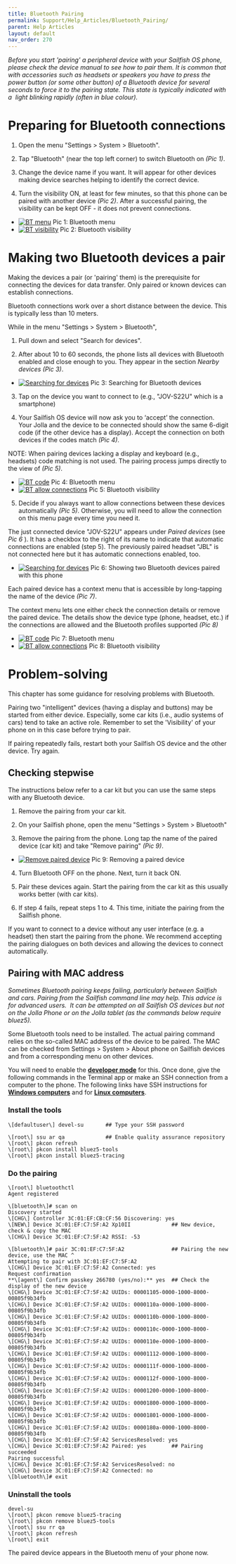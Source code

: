 ```yaml
---
title: Bluetooth Pairing
permalink: Support/Help_Articles/Bluetooth_Pairing/
parent: Help Articles
layout: default
nav_order: 270
---
```


_Before you start 'pairing' a peripheral device with your Sailfish OS phone, please check the device manual to see how to pair them. It is common that with accessories such as headsets or speakers you have to press the power button (or some other button) of a Bluetooth device for several seconds to force it to the pairing state. This state is typically indicated with a  light blinkíng rapidly (often in blue colour)._

# Preparing for Bluetooth connections

1)  Open the menu "Settings > System > Bluetooth".

2)  Tap "Bluetooth" (near the top left corner) to switch Bluetooth on _(Pic 1)_.

3)  Change the device name if you want. It will appear for other devices making device searches helping to identify the correct device.

4)  Turn the visibility ON, at least for few minutes, so that this phone can be paired with another device _(Pic 2)_. After a successful pairing, the visibility can be kept OFF - it does not prevent connections.


<div class="flex-images" markdown="1">

* <a href="BT_turned_on_and_name_given.png"><img src="BT_turned_on_and_name_given.png" alt="BT menu"></a>
  <span class="md_figcaption">
    Pic 1: Bluetooth menu
  </span>
* <a href="BT_visibility_options.png"><img src="BT_visibility_options.png" alt="BT visibility"></a>
  <span class="md_figcaption">
    Pic 2: Bluetooth visibility
  </span>
</div>



# Making two Bluetooth devices a pair

Making the devices a pair (or 'pairing' them) is the prerequisite for connecting the devices for data transfer. Only paired or known devices can establish connections. 

Bluetooth connections work over a short distance between the device. This is typically less than 10 meters.

While in the menu "Settings > System > Bluetooth",

1) Pull down and select "Search for devices".

2) After about 10 to 60 seconds, the phone lists all devices with Bluetooth enabled and close enough to you. They appear in the section _Nearby devices_ _(Pic 3)_.

<div class="flex-images" markdown="1">

* <a href="BT_searching_new_devices.png" class="narrow-image"><img src="BT_searching_new_devices.png" alt="Searching for devices"></a>
  <span class="md_figcaption">
    Pic 3: Searching for Bluetooth devices
  </span>
</div>

3) Tap on the device you want to connect to (e.g., "JOV-S22U" which is a smartphone)

4) Your Sailfish OS device will now ask you to ‘accept’ the connection. Your Jolla and the device to be connected should show the same 6-digit code (if the other device has a display).
Accept the connection on both devices if the codes match _(Pic 4)_.

NOTE: When pairing devices lacking a display and keyboard (e.g., headsets) code matching is not used. The pairing process jumps directly to the view of _(Pic 5)_.


<div class="flex-images" markdown="1">

* <a href="BT_pairing_with_code.png"><img src="BT_pairing_with_code.png" alt="BT code"></a>
  <span class="md_figcaption">
    Pic 4: Bluetooth menu
  </span>
* <a href="BT_phone_paired_allow_connections.png"><img src="BT_phone_paired_allow_connections.png" alt="BT allow connections"></a>
  <span class="md_figcaption">
    Pic 5: Bluetooth visibility
  </span>
</div>


5) Decide if you always want to allow connections between these devices automatically _(Pic 5)_. Otherwise, you will need to allow the connection on this menu page every time you need it.

The just connected device "JOV-S22U" appears under _Paired devices_ (see _Pic 6_ ). It has a checkbox to the right of its name to indicate that automatic connections are enabled (step 5). The previously paired headset "JBL" is not connected here but it has automatic connections enabled, too.

<div class="flex-images" markdown="1">

* <a href="BT_two_devices_paired_one_connected.png" class="narrow-image"><img src="BT_two_devices_paired_one_connected.png" alt="Searching for devices"></a>
  <span class="md_figcaption">
    Pic 6: Showing two Bluetooth devices paired with this phone
  </span>
</div>


Each paired device has a context menu that is accessible by long-tapping the name of the device _(Pic 7)_.

The context menu lets one either check the connection details or remove the paired device. The details show the device type (phone, headset, etc.) if the connections are allowed and the Bluetooth profiles supported _(Pic 8)_

<div class="flex-images" markdown="1">

* <a href="BT_popup_menu_of_paired_device.png"><img src="BT_popup_menu_of_paired_device.png" alt="BT code"></a>
  <span class="md_figcaption">
    Pic 7: Bluetooth menu
  </span>
* <a href="BT_showing_device_settings.png"><img src="BT_showing_device_settings.png" alt="BT allow connections"></a>
  <span class="md_figcaption">
    Pic 8: Bluetooth visibility
  </span>
</div>


# Problem-solving

This chapter has some guidance for resolving problems with Bluetooth.

Pairing two "intelligent" devices (having a display and buttons) may be started from either device. Especially, some car kits (i.e., audio systems of cars) tend to take an active role. Remember to set the 'Visibility' of your phone on in this case before trying to pair.

If pairing repeatedly fails, restart both your Sailfish OS device and the other device. Try again.


## Checking stepwise

The instructions below refer to a car kit but you can use the same steps with any Bluetooth device.

1)  Remove the pairing from your car kit.

2)  On your Sailfish phone, open the menu "Settings > System > Bluetooth"

3)  Remove the pairing from the phone. Long tap the name of the paired device (car kit) and take "Remove pairing" _(Pic 9)_.


<div class="flex-images" markdown="1">

* <a href="BT_remove_car_kit.png" class="narrow-image"><img src="BT_remove_car_kit.png" alt="Remove paired device"></a>
  <span class="md_figcaption">
    Pic 9: Removing a paired device
  </span>
</div>


4)  Turn Bluetooth OFF on the phone. Next, turn it back ON.

5)  Pair these devices again. Start the pairing from the car kit as this usually works better (with car kits).

6)  If step 4 fails, repeat steps 1 to 4. This time, initiate the pairing from the Sailfish phone.


If you want to connect to a device without any user interface (e.g. a headset) then start the pairing from the phone.
We recommend accepting the pairing dialogues on both devices and allowing the devices to connect automatically.


## Pairing with MAC address

_Sometimes Bluetooth pairing keeps failing, particularly between Sailfish and cars._
_Pairing from the Sailfish command line may help._ _This advice is for advanced users.  It can be attempted on all Sailfish OS devices but not on the Jolla Phone or on the Jolla tablet (as the commands below require bluez5)._

Some Bluetooth tools need to be installed. The actual pairing command relies on the so-called MAC address of the device to be paired. The MAC can be checked from Settings > System > About phone on Sailfish devices and from a corresponding menu on other devices.

You will need to enable the **[developer mode](/Support/Help_Articles/Enabling_Developer_Mode/)** for this. Once done, give the following commands in the Terminal app or make an SSH connection from a computer to the phone. The following links have SSH instructions for **[Windows computers](https://jolla.zendesk.com/hc/en-us/articles/202004823)** and for **[Linux computers](https://jolla.zendesk.com/hc/en-us/articles/202004793)**.


### Install the tools

```
\[defaultuser\] devel-su       ## Type your SSH password

\[root\] ssu ar qa             ## Enable quality assurance repository
\[root\] pkcon refresh
\[root\] pkcon install bluez5-tools
\[root\] pkcon install bluez5-tracing
```

### Do the pairing

```
\[root\] bluetoothctl
Agent registered

\[bluetooth\]# scan on
Discovery started
\[CHG\] Controller 3C:01:EF:CB:CF:56 Discovering: yes
\[NEW\] Device 3C:01:EF:C7:5F:A2 Xp10II             ## New device, check & copy the MAC
\[CHG\] Device 3C:01:EF:C7:5F:A2 RSSI: -53

\[bluetooth\]# pair 3C:01:EF:C7:5F:A2               ## Pairing the new device, use the MAC ^
Attempting to pair with 3C:01:EF:C7:5F:A2
\[CHG\] Device 3C:01:EF:C7:5F:A2 Connected: yes
Request confirmation
**\[agent\] Confirm passkey 266780 (yes/no):** yes  ## Check the display of the new device
\[CHG\] Device 3C:01:EF:C7:5F:A2 UUIDs: 00001105-0000-1000-8000-00805f9b34fb
\[CHG\] Device 3C:01:EF:C7:5F:A2 UUIDs: 0000110a-0000-1000-8000-00805f9b34fb
\[CHG\] Device 3C:01:EF:C7:5F:A2 UUIDs: 0000110b-0000-1000-8000-00805f9b34fb
\[CHG\] Device 3C:01:EF:C7:5F:A2 UUIDs: 0000110c-0000-1000-8000-00805f9b34fb
\[CHG\] Device 3C:01:EF:C7:5F:A2 UUIDs: 0000110e-0000-1000-8000-00805f9b34fb
\[CHG\] Device 3C:01:EF:C7:5F:A2 UUIDs: 00001112-0000-1000-8000-00805f9b34fb
\[CHG\] Device 3C:01:EF:C7:5F:A2 UUIDs: 0000111f-0000-1000-8000-00805f9b34fb
\[CHG\] Device 3C:01:EF:C7:5F:A2 UUIDs: 0000112f-0000-1000-8000-00805f9b34fb
\[CHG\] Device 3C:01:EF:C7:5F:A2 UUIDs: 00001200-0000-1000-8000-00805f9b34fb
\[CHG\] Device 3C:01:EF:C7:5F:A2 UUIDs: 00001800-0000-1000-8000-00805f9b34fb
\[CHG\] Device 3C:01:EF:C7:5F:A2 UUIDs: 00001801-0000-1000-8000-00805f9b34fb
\[CHG\] Device 3C:01:EF:C7:5F:A2 UUIDs: 0000180a-0000-1000-8000-00805f9b34fb
\[CHG\] Device 3C:01:EF:C7:5F:A2 ServicesResolved: yes
\[CHG\] Device 3C:01:EF:C7:5F:A2 Paired: yes        ## Pairing succeeded
Pairing successful
\[CHG\] Device 3C:01:EF:C7:5F:A2 ServicesResolved: no
\[CHG\] Device 3C:01:EF:C7:5F:A2 Connected: no
\[bluetooth\]# exit
```

### Uninstall the tools

```
devel-su
\[root\] pkcon remove bluez5-tracing
\[root\] pkcon remove bluez5-tools
\[root\] ssu rr qa
\[root\] pkcon refresh
\[root\] exit
```

The paired device appears in the Bluetooth menu of your phone now.


